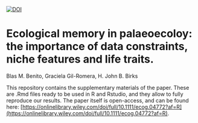 

[![DOI](https://zenodo.org/badge/173999763.svg)](https://zenodo.org/badge/latestdoi/173999763)


# Ecological memory in palaeoecoloy: the importance of data constraints, niche features and life traits. 
Blas M. Benito, Graciela Gil-Romera, H. John B. Birks

This repository contains the supplementary materials of the paper. These are .Rmd files ready to be used in R and Rstudio, and they allow to fully reproduce our results. The paper itself is open-access, and can be found here: [https://onlinelibrary.wiley.com/doi/full/10.1111/ecog.04772?af=R](https://onlinelibrary.wiley.com/doi/full/10.1111/ecog.04772?af=R).
